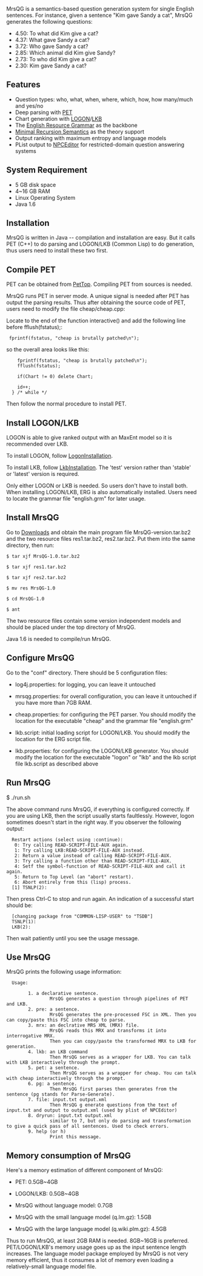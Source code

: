 MrsQG is a semantics-based question generation system for single English sentences. For instance, given a sentence "Kim gave Sandy a cat", MrsQG generates the following questions:

  * 4.50: To what did Kim give a cat?
  * 4.37: What gave Sandy a cat?
  * 3.72: Who gave Sandy a cat?
  * 2.85: Which animal did Kim give Sandy?
  * 2.73: To who did Kim give a cat?
  * 2.30: Kim gave Sandy a cat?


## Features ##

  * Question types: who, what, when, where, which, how, how many/much and yes/no
  * Deep parsing with [PET](http://wiki.delph-in.net/moin/PetTop)
  * Chart generation with [LOGON](http://wiki.delph-in.net/moin/LogonTop)/[LKB](http://wiki.delph-in.net/moin/LkbTop)
  * The [English Resource Grammar](http://lingo.stanford.edu/erg.html) as the backbone
  * [Minimal Recursion Semantics](http://www.cl.cam.ac.uk/~aac10/papers/mrs.pdf) as the theory support
  * Output ranking with maximum entropy and language models
  * PList output to [NPCEditor](http://vhtoolkit.ict.usc.edu/index.php/NPCEditor) for restricted-domain question answering systems

## System Requirement ##

  * 5 GB disk space
  * 4~16 GB RAM
  * Linux Operating System
  * Java 1.6

## Installation ##

MrsQG is written in Java  -- compilation and installation are easy. But it calls PET (C++) to do parsing and LOGON/LKB (Common Lisp) to do generation, thus users need to install these two first.

## Compile PET ##

PET can be obtained from [PetTop](http://wiki.delph-in.net/moin/PetTop). Compiling PET from sources is needed.

MrsQG runs PET in server mode. A unique signal is needed after PET has output the parsing results. Thus after obtaining the source code of PET, users need to modify the file cheap/cheap.cpp:

Locate to the end of the function interactive() and add the following line before fflush(fstatus);:
```
 fprintf(fstatus, "cheap is brutally patched\n");
```
so the overall area looks like this:
```
    fprintf(fstatus, "cheap is brutally patched\n");
    fflush(fstatus);

    if(Chart != 0) delete Chart;

    id++;
  } /* while */
```
Then follow the normal procedure to install PET.

## Install LOGON/LKB ##

LOGON is able to give ranked output with an MaxEnt model so it is recommended over LKB.

To install LOGON, follow [LogonInstallation](http://wiki.delph-in.net/moin/LogonInstallation).

To install LKB, follow [LkbInstallation](http://wiki.delph-in.net/moin/LkbInstallation). The 'test' version rather than 'stable' or 'latest' version is required.

Only either LOGON or LKB is needed. So users don't have to install both. When installing LOGON/LKB, ERG is also automatically installed. Users need to locate the grammar file "english.grm" for later usage.

## Install MrsQG ##

Go to [Downloads](http://code.google.com/p/mrsqg/downloads/list) and obtain the main program file MrsQG-version.tar.bz2 and the two resource files res1.tar.bz2, res2.tar.bz2. Put them into the same directory, then run:
```
$ tar xjf MrsQG-1.0.tar.bz2

$ tar xjf res1.tar.bz2

$ tar xjf res2.tar.bz2

$ mv res MrsQG-1.0

$ cd MrsQG-1.0

$ ant
```
The two resource files contain some version independent models and should be placed under the top directory of MrsQG.

Java 1.6 is needed to compile/run MrsQG.

## Configure MrsQG ##

Go to the "conf" directory. There should be 5 configuration files:

  * log4j.properties: for logging, you can leave it untouched

  * mrsqg.properties: for overall configuration, you can leave it untouched if you have more than 7GB RAM.

  * cheap.properties: for configuring the PET parser. You should modify the location for the executable "cheap" and the grammar file "english.grm"

  * lkb.script: initial loading script for LOGON/LKB. You should modify the location for the ERG script file.

  * lkb.properties: for configuring the LOGON/LKB generator. You should modify the location for the executable "logon" or "lkb" and the lkb script file lkb.script as described above

## Run MrsQG ##

$ ./run.sh

The above command runs MrsQG, if everything is configured correctly. If you are using LKB, then the script usually starts faultlessly. However, logon sometimes doesn't start in the right way. If you observer the following output:
```
  Restart actions (select using :continue):
   0: Try calling READ-SCRIPT-FILE-AUX again.
   1: Try calling LKB:READ-SCRIPT-FILE-AUX instead.
   2: Return a value instead of calling READ-SCRIPT-FILE-AUX.
   3: Try calling a function other than READ-SCRIPT-FILE-AUX.
   4: Setf the symbol-function of READ-SCRIPT-FILE-AUX and call it again.
   5: Return to Top Level (an "abort" restart).
   6: Abort entirely from this (lisp) process.
  [1] TSNLP(2): 
```

Then press Ctrl-C to stop and run again. An indication of a successful start should be:

```
  [changing package from "COMMON-LISP-USER" to "TSDB"]
  TSNLP(1): 
  LKB(2): 
```

Then wait patiently until you see the usage message.

## Use MrsQG ##

MrsQG prints the following usage information:
```
  Usage:

        1. a declarative sentence.
                MrsQG generates a question through pipelines of PET and LKB.
        2. pre: a sentence.
                MrsQG generates the pre-processed FSC in XML. Then you can copy/paste this FSC into cheap to parse.
        3. mrx: an declrative MRS XML (MRX) file.
                MrsQG reads this MRX and transforms it into interrogative MRX.
                Then you can copy/paste the transformed MRX to LKB for generation.
        4. lkb: an LKB command
                Then MrsQG serves as a wrapper for LKB. You can talk with LKB interactively through the prompt.
        5. pet: a sentence.
                Then MrsQG serves as a wrapper for cheap. You can talk with cheap interactively through the prompt.
        6. pg: a sentence.
                Then MrsQG first parses then generates from the sentence (pg stands for Parse-Generate).
        7. file: input.txt output.xml
                Then MrsQG g enerate questions from the text of input.txt and output to output.xml (used by plist of NPCEditor)
        8. dryrun: input.txt output.xml
                similar to 7, but only do parsing and transformation to give a quick pass of all sentences. Used to check errors.
        9. help (or h)
                Print this message.
```

## Memory consumption of MrsQG ##

Here's a memory estimation of different component of MrsQG:

  * PET: 0.5GB~4GB

  * LOGON/LKB: 0.5GB~4GB

  * MrsQG without language model: 0.7GB

  * MrsQG with the small language model (q.lm.gz): 1.5GB

  * MrsQG with the large language model (q.wiki.plm.gz): 4.5GB

Thus to run MrsQG, at least 2GB RAM is needed. 8GB~16GB is preferred. PET/LOGON/LKB's memory usage goes up as the input sentence length increases. The language model package employed by MrsQG is not very memory efficient, thus it consumes a lot of memory even loading a relatively-small language model file.
